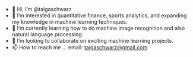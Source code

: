 - 👋 Hi, I’m @taigaschwarz
- 👀 I’m interested in quantitative finance, sports analytics, and expanding my knowledge in machine learning techniques.
- 🌱 I’m currently learning how to do machine image recognition and also natural language processing.
- 💞️ I’m looking to collaborate on exciting machine learning projects.
- 📫 How to reach me ... email: taigaschwarz@gmail.com

<!---
taigaschwarz/taigaschwarz is a ✨ special ✨ repository because its `README.md` (this file) appears on your GitHub profile.
You can click the Preview link to take a look at your changes.
--->

